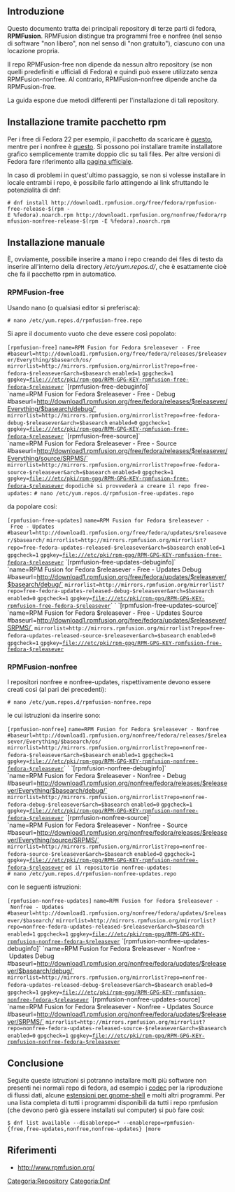 Introduzione
------------

Questo documento tratta dei principali repository di terze parti di fedora, **RPMFusion**.
RPMFusion distingue tra programmi free e nonfree (nel senso di software "non libero", non nel senso di "non gratuito"), ciascuno con una locazione propria.

Il repo RPMFusion-free non dipende da nessun altro repository (se non quelli predefiniti e ufficiali di Fedora) e quindi può essere utilizzato senza RPMFusion-nonfree. Al contrario, RPMFusion-nonfree dipende anche da RPMFusion-free.

La guida espone due metodi differenti per l'installazione di tali repository.

Installazione tramite pacchetto rpm
-----------------------------------

Per i free di Fedora 22 per esempio, il pacchetto da scaricare è [questo](http://download1.rpmfusion.org/free/fedora/rpmfusion-free-release-22.noarch.rpm), mentre per i nonfree è [questo](http://download1.rpmfusion.org/nonfree/fedora/rpmfusion-nonfree-release-22.noarch.rpm). Si possono poi installare tramite installatore grafico semplicemente tramite doppio clic su tali files. Per altre versioni di Fedora fare riferimento alla [pagina ufficiale](http://rpmfusion.org/Configuration).

In caso di problemi in quest'ultimo passaggio, se non si volesse installare in locale entrambi i repo, è possibile farlo attingendo ai link sfruttando le potenzialità di dnf:

`# dnf install http://download1.rpmfusion.org/free/fedora/rpmfusion-free-release-$(rpm -E %fedora).noarch.rpm http://download1.rpmfusion.org/nonfree/fedora/rpmfusion-nonfree-release-$(rpm -E %fedora).noarch.rpm`

Installazione manuale
---------------------

È, ovviamente, possibile inserire a mano i repo creando dei files di testo da inserire all'interno della directory */etc/yum.repos.d/*, che è esattamente cioè che fa il pacchetto rpm in automatico.

### RPMFusion-free

Usando nano (o qualsiasi editor si preferisca):

`# nano /etc/yum.repos.d/rpmfusion-free.repo`

Si apre il documento vuoto che deve essere così popolato:

`[rpmfusion-free]`
`name=RPM Fusion for Fedora $releasever - Free`
`#baseurl=http://download1.rpmfusion.org/free/fedora/releases/$releasever/Everything/$basearch/os/`
`mirrorlist=http://mirrors.rpmfusion.org/mirrorlist?repo=free-fedora-$releasever&arch=$basearch`
`enabled=1`
`gpgcheck=1`
`gpgkey=`[`file:///etc/pki/rpm-gpg/RPM-GPG-KEY-rpmfusion-free-fedora-$releasever`](file:///etc/pki/rpm-gpg/RPM-GPG-KEY-rpmfusion-free-fedora-$releasever)
`[rpmfusion-free-debuginfo]`
`name=RPM Fusion for Fedora $releasever - Free - Debug`
`#baseurl=http://download1.rpmfusion.org/free/fedora/releases/$releasever/Everything/$basearch/debug/`
`mirrorlist=http://mirrors.rpmfusion.org/mirrorlist?repo=free-fedora-debug-$releasever&arch=$basearch`
`enabled=0`
`gpgcheck=1`
`gpgkey=`[`file:///etc/pki/rpm-gpg/RPM-GPG-KEY-rpmfusion-free-fedora-$releasever`](file:///etc/pki/rpm-gpg/RPM-GPG-KEY-rpmfusion-free-fedora-$releasever)
`[rpmfusion-free-source]`
`name=RPM Fusion for Fedora $releasever - Free - Source`
`#baseurl=http://download1.rpmfusion.org/free/fedora/releases/$releasever/Everything/source/SRPMS/`
`mirrorlist=http://mirrors.rpmfusion.org/mirrorlist?repo=free-fedora-source-$releasever&arch=$basearch`
`enabled=0`
`gpgcheck=1`
`gpgkey=`[`file:///etc/pki/rpm-gpg/RPM-GPG-KEY-rpmfusion-free-fedora-$releasever`](file:///etc/pki/rpm-gpg/RPM-GPG-KEY-rpmfusion-free-fedora-$releasever)
`dopodichè si provvederà a creare il repo free-updates:`
`# nano /etc/yum.repos.d/rpmfusion-free-updates.repo`

da popolare così:

`[rpmfusion-free-updates]`
`name=RPM Fusion for Fedora $releasever - Free - Updates`
`#baseurl=http://download1.rpmfusion.org/free/fedora/updates/$releasever/$basearch/`
`mirrorlist=http://mirrors.rpmfusion.org/mirrorlist?repo=free-fedora-updates-released-$releasever&arch=$basearch`
`enabled=1`
`gpgcheck=1`
`gpgkey=`[`file:///etc/pki/rpm-gpg/RPM-GPG-KEY-rpmfusion-free-fedora-$releasever`](file:///etc/pki/rpm-gpg/RPM-GPG-KEY-rpmfusion-free-fedora-$releasever)
`[rpmfusion-free-updates-debuginfo]`
`name=RPM Fusion for Fedora $releasever - Free - Updates Debug`
`#baseurl=http://download1.rpmfusion.org/free/fedora/updates/$releasever/$basearch/debug/`
`mirrorlist=http://mirrors.rpmfusion.org/mirrorlist?repo=free-fedora-updates-released-debug-$releasever&arch=$basearch`
`enabled=0`
`gpgcheck=1`
`gpgkey=`[`file:///etc/pki/rpm-gpg/RPM-GPG-KEY-rpmfusion-free-fedora-$releasever`](file:///etc/pki/rpm-gpg/RPM-GPG-KEY-rpmfusion-free-fedora-$releasever)` `
`[rpmfusion-free-updates-source]`
`name=RPM Fusion for Fedora $releasever - Free - Updates Source`
`#baseurl=http://download1.rpmfusion.org/free/fedora/updates/$releasever/SRPMS/`
`mirrorlist=http://mirrors.rpmfusion.org/mirrorlist?repo=free-fedora-updates-released-source-$releasever&arch=$basearch`
`enabled=0`
`gpgcheck=1`
`gpgkey=`[`file:///etc/pki/rpm-gpg/RPM-GPG-KEY-rpmfusion-free-fedora-$releasever`](file:///etc/pki/rpm-gpg/RPM-GPG-KEY-rpmfusion-free-fedora-$releasever)

### RPMFusion-nonfree

I repositori nonfree e nonfree-updates, rispettivamente devono essere creati così (al pari dei precedenti):

`# nano /etc/yum.repos.d/rpmfusion-nonfree.repo`

le cui istruzioni da inserire sono:

`[rpmfusion-nonfree]`
`name=RPM Fusion for Fedora $releasever - Nonfree`
`#baseurl=http://download1.rpmfusion.org/nonfree/fedora/releases/$releasever/Everything/$basearch/os/`
`mirrorlist=http://mirrors.rpmfusion.org/mirrorlist?repo=nonfree-fedora-$releasever&arch=$basearch`
`enabled=1`
`gpgcheck=1`
`gpgkey=`[`file:///etc/pki/rpm-gpg/RPM-GPG-KEY-rpmfusion-nonfree-fedora-$releasever`](file:///etc/pki/rpm-gpg/RPM-GPG-KEY-rpmfusion-nonfree-fedora-$releasever)` `
`[rpmfusion-nonfree-debuginfo]`
`name=RPM Fusion for Fedora $releasever - Nonfree - Debug`
`#baseurl=http://download1.rpmfusion.org/nonfree/fedora/releases/$releasever/Everything/$basearch/debug/`
`mirrorlist=http://mirrors.rpmfusion.org/mirrorlist?repo=nonfree-fedora-debug-$releasever&arch=$basearch`
`enabled=0`
`gpgcheck=1`
`gpgkey=`[`file:///etc/pki/rpm-gpg/RPM-GPG-KEY-rpmfusion-nonfree-fedora-$releasever`](file:///etc/pki/rpm-gpg/RPM-GPG-KEY-rpmfusion-nonfree-fedora-$releasever)
`[rpmfusion-nonfree-source]`
`name=RPM Fusion for Fedora $releasever - Nonfree - Source`
`#baseurl=http://download1.rpmfusion.org/nonfree/fedora/releases/$releasever/Everything/source/SRPMS/`
`mirrorlist=http://mirrors.rpmfusion.org/mirrorlist?repo=nonfree-fedora-source-$releasever&arch=$basearch`
`enabled=0`
`gpgcheck=1`
`gpgkey=`[`file:///etc/pki/rpm-gpg/RPM-GPG-KEY-rpmfusion-nonfree-fedora-$releasever`](file:///etc/pki/rpm-gpg/RPM-GPG-KEY-rpmfusion-nonfree-fedora-$releasever)
`ed il repositorio nonfree-updates:`
`# nano /etc/yum.repos.d/rpmfusion-nonfree-updates.repo`

con le seguenti istruzioni:

`[rpmfusion-nonfree-updates]`
`name=RPM Fusion for Fedora $releasever - Nonfree - Updates`
`#baseurl=http://download1.rpmfusion.org/nonfree/fedora/updates/$releasever/$basearch/`
`mirrorlist=http://mirrors.rpmfusion.org/mirrorlist?repo=nonfree-fedora-updates-released-$releasever&arch=$basearch`
`enabled=1`
`gpgcheck=1`
`gpgkey=`[`file:///etc/pki/rpm-gpg/RPM-GPG-KEY-rpmfusion-nonfree-fedora-$releasever`](file:///etc/pki/rpm-gpg/RPM-GPG-KEY-rpmfusion-nonfree-fedora-$releasever)
`[rpmfusion-nonfree-updates-debuginfo]`
`name=RPM Fusion for Fedora $releasever - Nonfree - Updates Debug`
`#baseurl=http://download1.rpmfusion.org/nonfree/fedora/updates/$releasever/$basearch/debug/`
`mirrorlist=http://mirrors.rpmfusion.org/mirrorlist?repo=nonfree-fedora-updates-released-debug-$releasever&arch=$basearch`
`enabled=0`
`gpgcheck=1`
`gpgkey=`[`file:///etc/pki/rpm-gpg/RPM-GPG-KEY-rpmfusion-nonfree-fedora-$releasever`](file:///etc/pki/rpm-gpg/RPM-GPG-KEY-rpmfusion-nonfree-fedora-$releasever)
`[rpmfusion-nonfree-updates-source]`
`name=RPM Fusion for Fedora $releasever - Nonfree - Updates Source`
`#baseurl=http://download1.rpmfusion.org/nonfree/fedora/updates/$releasever/SRPMS/`
`mirrorlist=http://mirrors.rpmfusion.org/mirrorlist?repo=nonfree-fedora-updates-released-source-$releasever&arch=$basearch`
`enabled=0`
`gpgcheck=1`
`gpgkey=`[`file:///etc/pki/rpm-gpg/RPM-GPG-KEY-rpmfusion-nonfree-fedora-$releasever`](file:///etc/pki/rpm-gpg/RPM-GPG-KEY-rpmfusion-nonfree-fedora-$releasever)

Conclusione
-----------

Seguite queste istruzioni si potranno installare molti più software non presenti nei normali repo di fedora, ad esempio i [codec](Multimedia_Player_e_codecs "wikilink") per la riproduzione di flussi dati, alcune [estensioni per gnome-shell](Estensioni_di_Gnome-Shell "wikilink") e molti altri programmi.
Per una lista completa di tutti i programmi disponibili da tutti i repo rpmfusion (che devono però già essere installati sul computer) si può fare così:

`$ dnf list available --disablerepo=* --enablerepo=rpmfusion-{free,free-updates,nonfree,nonfree-updates} |more`

Riferimenti
-----------

-   <http://www.rpmfusion.org/>

<Categoria:Repository> <Categoria:Dnf>
